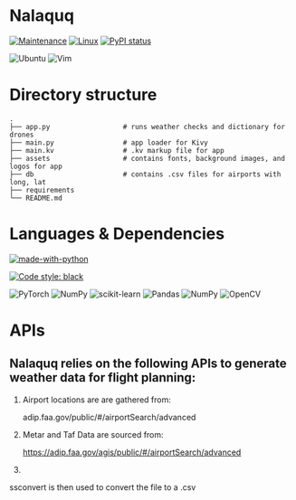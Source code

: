 # Nalaquq


[![Maintenance](https://img.shields.io/badge/Maintained%3F-yes-green.svg)](https://GitHub.com/Naereen/StrapDown.js/graphs/commit-activity) [![Linux](https://svgshare.com/i/Zhy.svg)](https://svgshare.com/i/Zhy.svg) [![PyPI status](https://img.shields.io/pypi/status/ansicolortags.svg)](https://pypi.python.org/pypi/ansicolortags/)

![Ubuntu](https://img.shields.io/badge/Ubuntu-E95420?style=for-the-badge&logo=ubuntu&logoColor=white)
![Vim](https://img.shields.io/badge/VIM-%2311AB00.svg?style=for-the-badge&logo=vim&logoColor=white)


# Directory structure



    .
    ├── app.py                  # runs weather checks and dictionary for drones
    ├── main.py                 # app loader for Kivy
    ├── main.kv                 # .kv markup file for app
    ├── assets                  # contains fonts, background images, and logos for app
    ├── db                      # contains .csv files for airports with long, lat
    ├── requirements		
    └── README.md

# Languages & Dependencies 
[![made-with-python](https://img.shields.io/badge/Made%20with-Python-1f425f.svg)](https://www.python.org/)
 
[![Code style: black](https://img.shields.io/badge/code%20style-black-000000.svg)](https://github.com/psf/black)


![PyTorch](https://img.shields.io/badge/PyTorch-%23EE4C2C.svg?style=for-the-badge&logo=PyTorch&logoColor=white)
![NumPy](https://img.shields.io/badge/numpy-%23013243.svg?style=for-the-badge&logo=numpy&logoColor=white)
![scikit-learn](https://img.shields.io/badge/scikit--learn-%23F7931E.svg?style=for-the-badge&logo=scikit-learn&logoColor=white)
![Pandas](https://img.shields.io/badge/pandas-%23150458.svg?style=for-the-badge&logo=pandas&logoColor=white)
![NumPy](https://img.shields.io/badge/numpy-%23013243.svg?style=for-the-badge&logo=numpy&logoColor=white)
![OpenCV](https://img.shields.io/badge/opencv-%23white.svg?style=for-the-badge&logo=opencv&logoColor=white)

# APIs  
## Nalaquq relies on the following APIs to generate weather data for flight planning: 

1. Airport locations are are gathered from:
 
	adip.faa.gov/public/#/airportSearch/advanced

2. Metar and Taf Data are sourced from: 

	https://adip.faa.gov/agis/public/#/airportSearch/advanced 

3. 
ssconvert is then used to convert the file to a .csv




